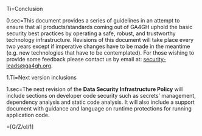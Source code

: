 Ti=Conclusion 

0.sec=This document provides a series of guidelines in an attempt to ensure that all products/standards coming out of GA4GH uphold the basic security best practices by operating a safe, robust, and trustworthy technology infrastructure. Revisions of this document will take place every two years except if imperative changes have to be made in the meantime (e.g. new technologies that have to be contemplated). For those wishing to provide some feedback please contact us by email at: <security-leads@ga4gh.org>. 

1.Ti=Next version inclusions 

1.sec=The next revision of the <b>Data Security Infrastructure Policy</b> will include sections on developer code security such as secrets’ management, dependency analysis and static code analysis. It will also include a support document with guidance and language on runtime protections for running application code. 

=[G/Z/ol/1]